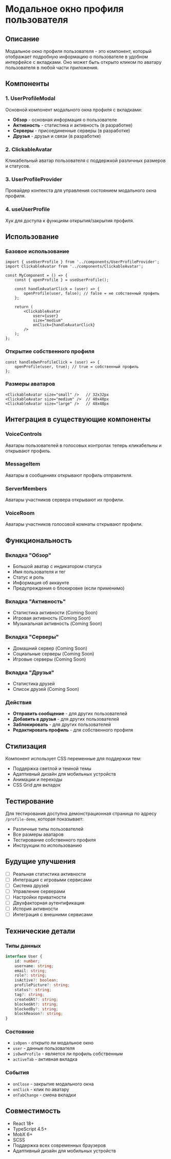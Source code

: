 # Модальное окно профиля пользователя

## Описание

Модальное окно профиля пользователя - это компонент, который отображает подробную информацию о пользователе в удобном интерфейсе с вкладками. Оно может быть открыто кликом по аватару пользователя в любой части приложения.

## Компоненты

### 1. UserProfileModal
Основной компонент модального окна профиля с вкладками:
- **Обзор** - основная информация о пользователе
- **Активность** - статистика и активность (в разработке)
- **Серверы** - присоединенные серверы (в разработке)
- **Друзья** - друзья и связи (в разработке)

### 2. ClickableAvatar
Кликабельный аватар пользователя с поддержкой различных размеров и статусов.

### 3. UserProfileProvider
Провайдер контекста для управления состоянием модального окна профиля.

### 4. useUserProfile
Хук для доступа к функциям открытия/закрытия профиля.

## Использование

### Базовое использование

```tsx
import { useUserProfile } from '../components/UserProfileProvider';
import ClickableAvatar from '../components/ClickableAvatar';

const MyComponent = () => {
    const { openProfile } = useUserProfile();
    
    const handleAvatarClick = (user) => {
        openProfile(user, false); // false = не собственный профиль
    };
    
    return (
        <ClickableAvatar
            user={user}
            size="medium"
            onClick={handleAvatarClick}
        />
    );
};
```

### Открытие собственного профиля

```tsx
const handleOwnProfileClick = (user) => {
    openProfile(user, true); // true = собственный профиль
};
```

### Размеры аватаров

```tsx
<ClickableAvatar size="small" />   // 32x32px
<ClickableAvatar size="medium" />  // 40x40px
<ClickableAvatar size="large" />   // 48x48px
```

## Интеграция в существующие компоненты

### VoiceControls
Аватары пользователей в голосовых контролах теперь кликабельны и открывают профиль.

### MessageItem
Аватары в сообщениях открывают профиль отправителя.

### ServerMembers
Аватары участников сервера открывают их профили.

### VoiceRoom
Аватары участников голосовой комнаты открывают профили.

## Функциональность

### Вкладка "Обзор"
- Большой аватар с индикатором статуса
- Имя пользователя и тег
- Статус и роль
- Информация об аккаунте
- Предупреждения о блокировке (если применимо)

### Вкладка "Активность"
- Статистика активности (Coming Soon)
- Игровая активность (Coming Soon)
- Музыкальная активность (Coming Soon)

### Вкладка "Серверы"
- Домашний сервер (Coming Soon)
- Социальные серверы (Coming Soon)
- Игровые серверы (Coming Soon)

### Вкладка "Друзья"
- Статистика друзей
- Список друзей (Coming Soon)

### Действия
- **Отправить сообщение** - для других пользователей
- **Добавить в друзья** - для других пользователей
- **Заблокировать** - для других пользователей
- **Редактировать профиль** - для собственного профиля

## Стилизация

Компонент использует CSS переменные для поддержки тем:
- Поддержка светлой и темной темы
- Адаптивный дизайн для мобильных устройств
- Анимации и переходы
- CSS Grid для вкладок

## Тестирование

Для тестирования доступна демонстрационная страница по адресу `/profile-demo`, которая показывает:
- Различные типы пользователей
- Все размеры аватаров
- Тестирование собственного профиля
- Инструкции по использованию

## Будущие улучшения

- [ ] Реальная статистика активности
- [ ] Интеграция с игровыми сервисами
- [ ] Система друзей
- [ ] Управление серверами
- [ ] Настройки приватности
- [ ] Двухфакторная аутентификация
- [ ] История активности
- [ ] Интеграция с внешними сервисами

## Технические детали

### Типы данных
```typescript
interface User {
    id: number;
    username: string;
    email: string;
    role?: string;
    isActive?: boolean;
    profilePicture?: string;
    status?: string;
    tag?: string;
    createdAt?: string;
    blockedAt?: string;
    blockedBy?: string;
    blockReason?: string;
}
```

### Состояние
- `isOpen` - открыто ли модальное окно
- `user` - данные пользователя
- `isOwnProfile` - является ли профиль собственным
- `activeTab` - активная вкладка

### События
- `onClose` - закрытие модального окна
- `onClick` - клик по аватару
- `onTabChange` - смена вкладки

## Совместимость

- React 18+
- TypeScript 4.5+
- MobX 6+
- SCSS
- Поддержка всех современных браузеров
- Адаптивный дизайн для мобильных устройств
